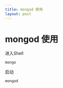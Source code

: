 ```yaml
---
title: mongod 使用
layout: post
---
```


# mongod 使用

进入Shell

```shell
mongo
```

启动

```shell
mongod
```

